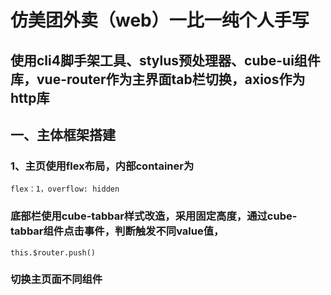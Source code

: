 # 仿美团外卖（web）一比一纯个人手写

## 使用cli4脚手架工具、stylus预处理器、cube-ui组件库，vue-router作为主界面tab栏切换，axios作为http库

## 一、主体框架搭建
### 1、主页使用flex布局，内部container为 
``` 
flex：1，overflow: hidden 
``` 
### 底部栏使用cube-tabbar样式改造，采用固定高度，通过cube-tabbar组件点击事件，判断触发不同value值，
```
this.$router.push() 
``` 
### 切换主页面不同组件